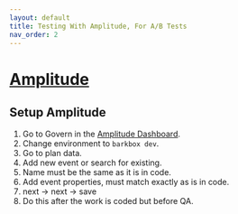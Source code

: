 ```yaml
---
layout: default
title: Testing With Amplitude, For A/B Tests
nav_order: 2
---
```


# [Amplitude](https://analytics.amplitude.com/login/)

## Setup Amplitude

1. Go to Govern in the [Amplitude Dashboard](https://analytics.amplitude.com/bark/workspace).
2. Change environment to `barkbox dev`.
3. Go to plan data.
4. Add new event or search for existing.
5. Name must be the same as it is in code.
6. Add event properties, must match exactly as is in code.
7. next -> next -> save
8. Do this after the work is coded but before QA.